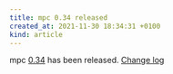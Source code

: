 ```yaml
---
title: mpc 0.34 released
created_at: 2021-11-30 18:34:31 +0100
kind: article
---
```


mpc [0.34](/download/mpc/0/mpc-0.34.tar.xz) has been released.
[Change log](https://raw.githubusercontent.com/MusicPlayerDaemon/mpc/v0.34/NEWS)
